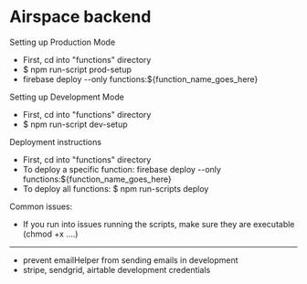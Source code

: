 # Airspace backend

Setting up Production Mode
- First, cd into "functions" directory
- $ npm run-script prod-setup
- firebase deploy --only functions:${function_name_goes_here}

Setting up Development Mode
- First, cd into "functions" directory
- $ npm run-script dev-setup

Deployment instructions 
- First, cd into "functions" directory
- To deploy a specific function: firebase deploy --only functions:${function_name_goes_here}
- To deploy all functions: $ npm run-scripts deploy

Common issues: 
- If you run into issues running the scripts, make sure they are executable (chmod +x ....)

-----
- prevent emailHelper from sending emails in development
- stripe, sendgrid, airtable development credentials

